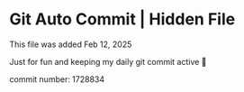 # Git Auto Commit | Hidden File

This file was added Feb 12, 2025

Just for fun and keeping my daily git commit active 🤪

commit number: 1728834
